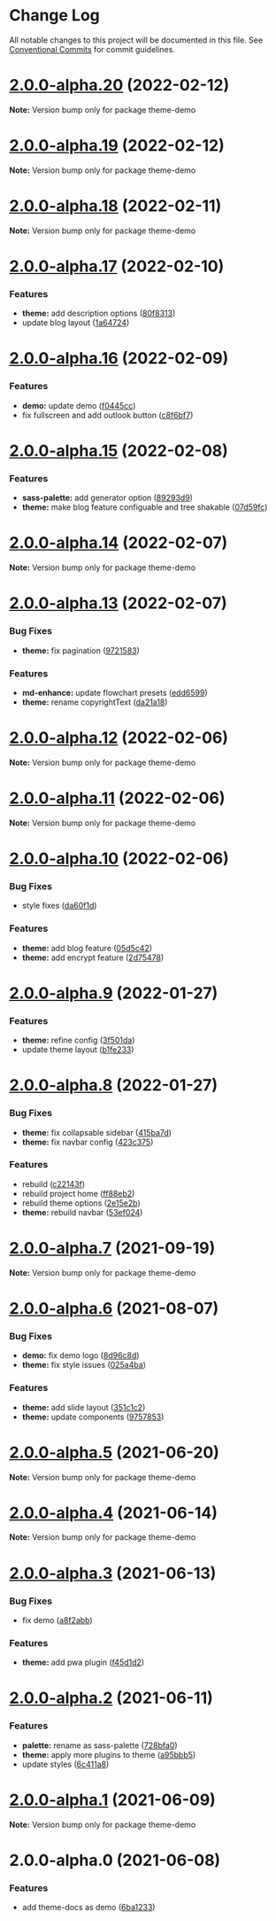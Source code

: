 # Change Log

All notable changes to this project will be documented in this file.
See [Conventional Commits](https://conventionalcommits.org) for commit guidelines.

# [2.0.0-alpha.20](https://github.com/vuepress-theme-hope/vuepress-theme-hope/compare/v2.0.0-alpha.19...v2.0.0-alpha.20) (2022-02-12)

**Note:** Version bump only for package theme-demo

# [2.0.0-alpha.19](https://github.com/vuepress-theme-hope/vuepress-theme-hope/compare/v2.0.0-alpha.18...v2.0.0-alpha.19) (2022-02-12)

**Note:** Version bump only for package theme-demo

# [2.0.0-alpha.18](https://github.com/vuepress-theme-hope/vuepress-theme-hope/compare/v2.0.0-alpha.17...v2.0.0-alpha.18) (2022-02-11)

**Note:** Version bump only for package theme-demo

# [2.0.0-alpha.17](https://github.com/vuepress-theme-hope/vuepress-theme-hope/compare/v2.0.0-alpha.16...v2.0.0-alpha.17) (2022-02-10)

### Features

- **theme:** add description options ([80f8313](https://github.com/vuepress-theme-hope/vuepress-theme-hope/commit/80f8313416ad4eb5a6dc7dd43cd037950e04a473))
- update blog layout ([1a64724](https://github.com/vuepress-theme-hope/vuepress-theme-hope/commit/1a647247d8faab6c3b88b59a334e0abab73716d1))

# [2.0.0-alpha.16](https://github.com/vuepress-theme-hope/vuepress-theme-hope/compare/v2.0.0-alpha.15...v2.0.0-alpha.16) (2022-02-09)

### Features

- **demo:** update demo ([f0445cc](https://github.com/vuepress-theme-hope/vuepress-theme-hope/commit/f0445cc3b2c9fa7390450c9a4ab3d7c666857026))
- fix fullscreen and add outlook button ([c8f6bf7](https://github.com/vuepress-theme-hope/vuepress-theme-hope/commit/c8f6bf71e8358caa6a358b4826f9db22bc5b79cd))

# [2.0.0-alpha.15](https://github.com/vuepress-theme-hope/vuepress-theme-hope/compare/v2.0.0-alpha.14...v2.0.0-alpha.15) (2022-02-08)

### Features

- **sass-palette:** add generator option ([89293d9](https://github.com/vuepress-theme-hope/vuepress-theme-hope/commit/89293d94906e07ff30b1e30873baa97f1b687d8c))
- **theme:** make blog feature configuable and tree shakable ([07d59fc](https://github.com/vuepress-theme-hope/vuepress-theme-hope/commit/07d59fc6b75e48abd660117b975ac01d3e7c55db))

# [2.0.0-alpha.14](https://github.com/vuepress-theme-hope/vuepress-theme-hope/compare/v2.0.0-alpha.13...v2.0.0-alpha.14) (2022-02-07)

**Note:** Version bump only for package theme-demo

# [2.0.0-alpha.13](https://github.com/vuepress-theme-hope/vuepress-theme-hope/compare/v2.0.0-alpha.12...v2.0.0-alpha.13) (2022-02-07)

### Bug Fixes

- **theme:** fix pagination ([9721583](https://github.com/vuepress-theme-hope/vuepress-theme-hope/commit/97215835c610f031c7db27e77e6a098aeffc7529))

### Features

- **md-enhance:** update flowchart presets ([edd6599](https://github.com/vuepress-theme-hope/vuepress-theme-hope/commit/edd659960ee276c503998cd9ac20584386623fd1))
- **theme:** rename copyrightText ([da21a18](https://github.com/vuepress-theme-hope/vuepress-theme-hope/commit/da21a1818ec8d8bbee4f5402be0966b156570c13))

# [2.0.0-alpha.12](https://github.com/vuepress-theme-hope/vuepress-theme-hope/compare/v2.0.0-alpha.11...v2.0.0-alpha.12) (2022-02-06)

**Note:** Version bump only for package theme-demo

# [2.0.0-alpha.11](https://github.com/vuepress-theme-hope/vuepress-theme-hope/compare/v2.0.0-alpha.10...v2.0.0-alpha.11) (2022-02-06)

**Note:** Version bump only for package theme-demo

# [2.0.0-alpha.10](https://github.com/vuepress-theme-hope/vuepress-theme-hope/compare/v2.0.0-alpha.9...v2.0.0-alpha.10) (2022-02-06)

### Bug Fixes

- style fixes ([da60f1d](https://github.com/vuepress-theme-hope/vuepress-theme-hope/commit/da60f1df60b67f47ab1d28b0f45734583f04ead1))

### Features

- **theme:** add blog feature ([05d5c42](https://github.com/vuepress-theme-hope/vuepress-theme-hope/commit/05d5c4249b5bf5593ad7d631c43ab7639f073f63))
- **theme:** add encrypt feature ([2d75478](https://github.com/vuepress-theme-hope/vuepress-theme-hope/commit/2d75478ec6dabb684065994ab5653091793801e4))

# [2.0.0-alpha.9](https://github.com/vuepress-theme-hope/vuepress-theme-hope/compare/v2.0.0-alpha.8...v2.0.0-alpha.9) (2022-01-27)

### Features

- **theme:** refine config ([3f501da](https://github.com/vuepress-theme-hope/vuepress-theme-hope/commit/3f501da281a0f94731f6c5b1838babecb7552f15))
- update theme layout ([b1fe233](https://github.com/vuepress-theme-hope/vuepress-theme-hope/commit/b1fe233ecdd0c2b6c3515fe212c57720fe520e1c))

# [2.0.0-alpha.8](https://github.com/vuepress-theme-hope/vuepress-theme-hope/compare/v2.0.0-alpha.7...v2.0.0-alpha.8) (2022-01-27)

### Bug Fixes

- **theme:** fix collapsable sidebar ([415ba7d](https://github.com/vuepress-theme-hope/vuepress-theme-hope/commit/415ba7d1e724efecc4ba6a6b5ced2fb9e494fddb))
- **theme:** fix navbar config ([423c375](https://github.com/vuepress-theme-hope/vuepress-theme-hope/commit/423c3751daed4eb51a0f6e9d4b15156008cad9ab))

### Features

- rebuild ([c22143f](https://github.com/vuepress-theme-hope/vuepress-theme-hope/commit/c22143f614971c55112fbd1a717e6501652d10f2))
- rebuild project home ([ff88eb2](https://github.com/vuepress-theme-hope/vuepress-theme-hope/commit/ff88eb2b5ccb8169a3c845b2afc672517d15c7e8))
- rebuild theme options ([2e15e2b](https://github.com/vuepress-theme-hope/vuepress-theme-hope/commit/2e15e2b8cf7629fcdd17347148ec0a492221910f))
- **theme:** rebuild navbar ([53ef024](https://github.com/vuepress-theme-hope/vuepress-theme-hope/commit/53ef0241ba03a14f9cdda3266d31d3532fd32352))

# [2.0.0-alpha.7](https://github.com/vuepress-theme-hope/vuepress-theme-hope/compare/v2.0.0-alpha.6...v2.0.0-alpha.7) (2021-09-19)

**Note:** Version bump only for package theme-demo

# [2.0.0-alpha.6](https://github.com/vuepress-theme-hope/vuepress-theme-hope/compare/v2.0.0-alpha.5...v2.0.0-alpha.6) (2021-08-07)

### Bug Fixes

- **demo:** fix demo logo ([8d96c8d](https://github.com/vuepress-theme-hope/vuepress-theme-hope/commit/8d96c8d8aadbc502cccc5e8d71cd7749ee4fb468))
- **theme:** fix style issues ([025a4ba](https://github.com/vuepress-theme-hope/vuepress-theme-hope/commit/025a4ba1880a24525090da9ce75354129989be2e))

### Features

- **theme:** add slide layout ([351c1c2](https://github.com/vuepress-theme-hope/vuepress-theme-hope/commit/351c1c24cff2fb89e0586163ea3c0e70fff44de7))
- **theme:** update components ([9757853](https://github.com/vuepress-theme-hope/vuepress-theme-hope/commit/97578534fc5ce0c1183863f9d68ed5ab6b10a4d8))

# [2.0.0-alpha.5](https://github.com/vuepress-theme-hope/vuepress-theme-hope/compare/v2.0.0-alpha.4...v2.0.0-alpha.5) (2021-06-20)

**Note:** Version bump only for package theme-demo

# [2.0.0-alpha.4](https://github.com/vuepress-theme-hope/vuepress-theme-hope/compare/v2.0.0-alpha.3...v2.0.0-alpha.4) (2021-06-14)

**Note:** Version bump only for package theme-demo

# [2.0.0-alpha.3](https://github.com/vuepress-theme-hope/vuepress-theme-hope/compare/v2.0.0-alpha.2...v2.0.0-alpha.3) (2021-06-13)

### Bug Fixes

- fix demo ([a8f2abb](https://github.com/vuepress-theme-hope/vuepress-theme-hope/commit/a8f2abbf2a01a4438bd0b368d360d66db3d4b0ed))

### Features

- **theme:** add pwa plugin ([f45d1d2](https://github.com/vuepress-theme-hope/vuepress-theme-hope/commit/f45d1d25d7bc23cae6028b90ca13e056170c4545))

# [2.0.0-alpha.2](https://github.com/vuepress-theme-hope/vuepress-theme-hope/compare/v2.0.0-alpha.1...v2.0.0-alpha.2) (2021-06-11)

### Features

- **palette:** rename as sass-palette ([728bfa0](https://github.com/vuepress-theme-hope/vuepress-theme-hope/commit/728bfa0c4f21d1666fcbb5ab4c3f55164fad4853))
- **theme:** apply more plugins to theme ([a95bbb5](https://github.com/vuepress-theme-hope/vuepress-theme-hope/commit/a95bbb5cf152c13c5b55f6a280475c5bc3da1971))
- update styles ([6c411a8](https://github.com/vuepress-theme-hope/vuepress-theme-hope/commit/6c411a8757a26e319df19c8bf2669486c30d6005))

# [2.0.0-alpha.1](https://github.com/vuepress-theme-hope/vuepress-theme-hope/compare/v2.0.0-alpha.0...v2.0.0-alpha.1) (2021-06-09)

**Note:** Version bump only for package theme-demo

# 2.0.0-alpha.0 (2021-06-08)

### Features

- add theme-docs as demo ([6ba1233](https://github.com/vuepress-theme-hope/vuepress-theme-hope/commit/6ba1233dbc5ff394d7ec1fe244f4d56cc7e441f7))
